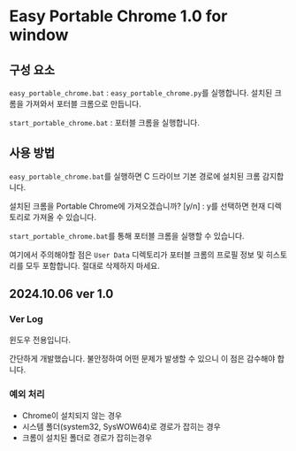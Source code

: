 # Easy Portable Chrome 1.0 for window

## 구성 요소

`easy_portable_chrome.bat` : `easy_portable_chrome.py`를 실행합니다. 설치된 크롬을 가져와서 포터블 크롬으로 만듭니다.

`start_portable_chrome.bat` : 포터블 크롬을 실행합니다.

## 사용 방법

`easy_portable_chrome.bat`를 실행하면 C 드라이브 기본 경로에 설치된 크롬 감지합니다.

설치된 크롬을 Portable Chrome에 가져오겠습니까? [y/n] : y를 선택하면 현재 디렉토리로 가져올 수 있습니다.

`start_portable_chrome.bat`를 통해 포터블 크롬을 실행할 수 있습니다.

여기에서 주의해야할 점은 `User Data` 디렉토리가 포터블 크롬의 프로필 정보 및 히스토리를 모두 포함합니다. 절대로 삭제하지 마세요.

## 2024.10.06 ver 1.0

### Ver Log

윈도우 전용입니다.

간단하게 개발했습니다. 불안정하여 어떤 문제가 발생할 수 있으니 이 점은 감수해야 합니다.

### 예외 처리

- Chrome이 설치되지 않는 경우
- 시스템 폴더(system32, SysWOW64)로 경로가 잡히는 경우
- 크롬이 설치된 폴더로 경로가 잡히는경우
